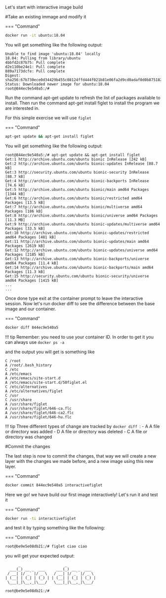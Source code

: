 Let's start with interactive image build


#Take an existing immage and modify it 

=== "Command"
```bash
docker run -it ubuntu:18.04
```

You will get something like the following output:

```
Unable to find image 'ubuntu:18.04' locally
18.04: Pulling from library/ubuntu
4bbfd2c87b75: Pull complete 
d2e110be24e1: Pull complete 
889a7173dcfe: Pull complete 
Digest: sha256:67b730ece0d34429b455c08124ffd444f021b81e06fa2d9cd0adaf0d0b875182
Status: Downloaded newer image for ubuntu:18.04
root@844ec9e540a5:/#
```

Run the command apt-get update to refresh the list of packages available to install.
Then run the command apt-get install figlet to install the program we are interested in.

For this simple exercise we will use `figlet`

=== "Command"
```bash
apt-get update && apt-get install figlet
```

You will get something like the following output:

```
root@844ec9e540a5:/# apt-get update && apt-get install figlet
Get:1 http://archive.ubuntu.com/ubuntu bionic InRelease [242 kB]
Get:2 http://archive.ubuntu.com/ubuntu bionic-updates InRelease [88.7 kB]
Get:3 http://security.ubuntu.com/ubuntu bionic-security InRelease [88.7 kB]         
Get:4 http://archive.ubuntu.com/ubuntu bionic-backports InRelease [74.6 kB]                   
Get:5 http://archive.ubuntu.com/ubuntu bionic/main amd64 Packages [1344 kB]                    
Get:6 http://archive.ubuntu.com/ubuntu bionic/restricted amd64 Packages [13.5 kB]                         
Get:7 http://archive.ubuntu.com/ubuntu bionic/multiverse amd64 Packages [186 kB]                          
Get:8 http://archive.ubuntu.com/ubuntu bionic/universe amd64 Packages [11.3 MB]                           
Get:9 http://archive.ubuntu.com/ubuntu bionic-updates/multiverse amd64 Packages [33.5 kB]                 
Get:10 http://archive.ubuntu.com/ubuntu bionic-updates/restricted amd64 Packages [481 kB]
Get:11 http://archive.ubuntu.com/ubuntu bionic-updates/main amd64 Packages [2619 kB]
Get:12 http://archive.ubuntu.com/ubuntu bionic-updates/universe amd64 Packages [2185 kB]
Get:13 http://archive.ubuntu.com/ubuntu bionic-backports/universe amd64 Packages [11.4 kB]
Get:14 http://archive.ubuntu.com/ubuntu bionic-backports/main amd64 Packages [11.3 kB]
Get:15 http://security.ubuntu.com/ubuntu bionic-security/universe amd64 Packages [1415 kB]
...
...

```

Once done type exit at the container prompt to leave the interactive session.
Now let's run docker diff to see the difference between the base image and our container.

=== "Command"
```bash
docker diff 844ec9e540a5
```

!!! tip
    Remember: you need to use your container ID. In order to get it you can always use `docker ps -a`

and the output you will get is something like

```
C /root
A /root/.bash_history
C /etc
A /etc/emacs
A /etc/emacs/site-start.d
A /etc/emacs/site-start.d/50figlet.el
C /etc/alternatives
A /etc/alternatives/figlet
C /usr
C /usr/share
A /usr/share/figlet
A /usr/share/figlet/646-ca.flc
A /usr/share/figlet/646-ca2.flc
A /usr/share/figlet/646-hu.flc
```

!!! tip
    Three different types of change are tracked by `docker diff `:
    -  A	A file or directory was added
    -  D	A file or directory was deleted
    -  C	A file or directory was changed

#Commit the changes

The last step is now to commit the changes, that way we will create a new layer with the changes we made before, and a new image using this new layer.

=== "Command"
```bash
docker commit 844ec9e540a5 interactivefiglet
```

Here we go!  we have build our first image interactively! Let's run it and test it

=== "Command"
```bash
docker run -ti interactivefiglet 
```

and test it by typing something like the following:

=== "Command"
```bash
root@be9e5e08db21:/# figlet ciao ciao 
```
you will get your expected output: 

```
      _                    _             
  ___(_) __ _  ___     ___(_) __ _  ___  
 / __| |/ _` |/ _ \   / __| |/ _` |/ _ \ 
| (__| | (_| | (_) | | (__| | (_| | (_) |
 \___|_|\__,_|\___/   \___|_|\__,_|\___/ 
                                         
root@be9e5e08db21:/#
```


